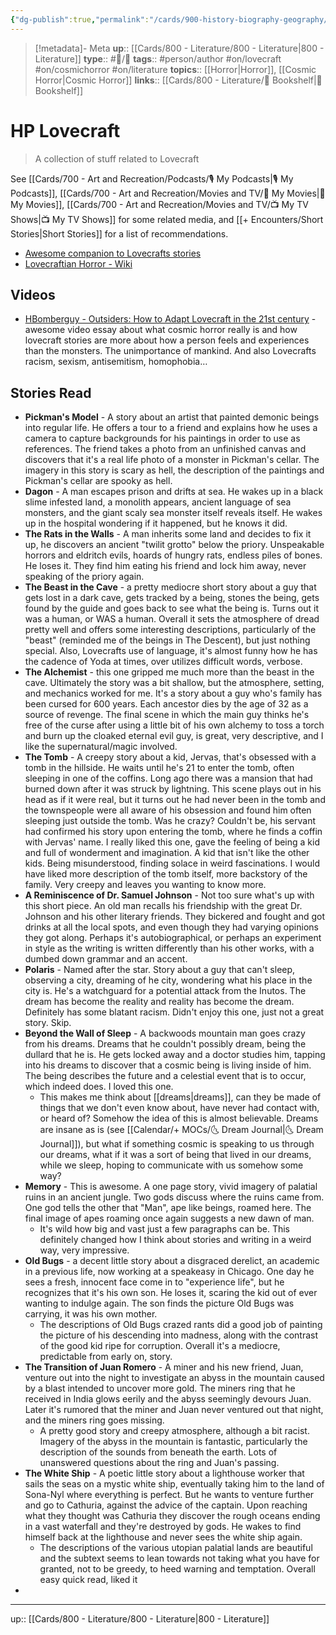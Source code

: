```yaml
---
{"dg-publish":true,"permalink":"/cards/900-history-biography-geography/biography/hp-lovecraft/","title":"HP Lovecraft"}
---
```


> [!metadata]- Meta
> **up**:: [[Cards/800 - Literature/800 - Literature\|800 - Literature]]
> **type**:: #📝/🌱 
> **tags**::  #person/author #on/lovecraft #on/cosmichorror #on/literature
> **topics**:: [[Horror\|Horror]], [[Cosmic Horror\|Cosmic Horror]]
> **links**:: [[Cards/800 - Literature/📗 Bookshelf\|📗 Bookshelf]]


# HP Lovecraft

> A collection of stuff related to Lovecraft 

See [[Cards/700 - Art and Recreation/Podcasts/🎙 My Podcasts\|🎙 My Podcasts]], [[Cards/700 - Art and Recreation/Movies and TV/🍿 My Movies\|🍿 My Movies]], [[Cards/700 - Art and Recreation/Movies and TV/📺 My TV Shows\|📺 My TV Shows]] for some related media, and [[+ Encounters/Short Stories\|Short Stories]] for a list of recommendations.

- [Awesome companion to Lovecrafts stories](https://pca.st/podcast/56fbf810-09c1-013a-d565-0acc26574db2)
- [Lovecraftian Horror - Wiki](https://en.wikipedia.org/wiki/Lovecraftian_horror)
## Videos
- [HBomberguy - Outsiders: How to Adapt Lovecraft in the 21st century](https://youtu.be/l8u8wZ0WvxI?si=pe15UmBbzfn6DVIz) - awesome video essay about what cosmic horror really is and how lovecraft stories are more about how a person feels and experiences than the monsters. The unimportance of mankind. And also Lovecrafts racism, sexism, antisemitism, homophobia…


## Stories Read
- **Pickman's Model** - A story about an artist that painted demonic beings into regular life. He offers a tour to a friend and explains how he uses a camera to capture backgrounds for his paintings in order to use as references. The friend takes a photo from an unfinished canvas and discovers that it's a real life photo of a monster in Pickman's cellar. The imagery in this story is scary as hell, the description of the paintings and Pickman's cellar are spooky as hell. 
- **Dagon** - A man escapes prison and drifts at sea. He wakes up in a black slime infested land, a monolith appears, ancient language of sea monsters, and the giant scaly sea monster itself reveals itself. He wakes up in the hospital wondering if it happened, but he knows it did. 
- **The Rats in the Walls** - A man inherits some land and decides to fix it up, he discovers an ancient "twilit grotto" below the priory. Unspeakable horrors and eldritch evils, hoards of hungry rats, endless piles of bones. He loses it. They find him eating his friend and lock him away, never speaking of the priory again. 
- **The Beast in the Cave** - a pretty mediocre short story about a guy that gets lost in a dark cave, gets tracked by a being, stones the being, gets found by the guide and goes back to see what the being is. Turns out it was a human, or WAS a human. Overall it sets the atmosphere of dread pretty well and offers some interesting descriptions, particularly of the "beast" (reminded me of the beings in The Descent), but just nothing special. Also, Lovecrafts use of language, it's almost funny how he has the cadence of Yoda at times, over utilizes difficult words, verbose. 
- **The Alchemist** - this one gripped me much more than the beast in the cave. Ultimately the story was a bit shallow, but the atmosphere, setting, and mechanics worked for me. It's a story about a guy who's family has been cursed for 600 years. Each ancestor dies by the age of 32 as a source of revenge. The final scene in which the main guy thinks he's free of the curse after using a little bit of his own alchemy to toss a torch and burn up the cloaked eternal evil guy, is great, very descriptive, and I like the supernatural/magic involved.
- **The Tomb** - A creepy story about a kid, Jervas, that's obsessed with a tomb in the hillside. He waits until he's 21 to enter the tomb, often sleeping in one of the coffins. Long ago there was a mansion that had burned down after it was struck by lightning. This scene plays out in his head as if it were real, but it turns out he had never been in the tomb and the townspeople were all aware of his obsession and found him often sleeping just outside the tomb. Was he crazy? Couldn't be, his servant had confirmed his story upon entering the tomb, where he finds a coffin with Jervas' name. I really liked this one, gave the feeling of being a kid and full of wonderment and imagination. A kid that isn't like the other kids. Being misunderstood, finding solace in weird fascinations. I would have liked more description of the tomb itself, more backstory of the family. Very creepy and leaves you wanting to know more. 
- **A Reminiscence of Dr. Samuel Johnson** - Not too sure what's up with this short piece. An old man recalls his friendship with the great Dr. Johnson and his other literary friends. They bickered and fought and got drinks at all the local spots, and even though they had varying opinions they got along. Perhaps it's autobiographical, or perhaps an experiment in style as the writing is written differently than his other works, with a dumbed down grammar and an accent. 
- **Polaris** - Named after the star. Story about a guy that can't sleep, observing a city, dreaming of he city, wondering what his place in the city is. He's a watchguard for a potential attack from the Inutos. The dream has become the reality and reality has become the dream. Definitely has some blatant racism. Didn't enjoy this one, just not a great story. Skip. 
- **Beyond the Wall of Sleep** - A backwoods mountain man goes crazy from his dreams. Dreams that he couldn't possibly dream, being the dullard that he is. He gets locked away and a doctor studies him, tapping into his dreams to discover that a cosmic being is living inside of him. The being describes the future and a celestial event that is to occur, which indeed does. I loved this one. 
	- This makes me think about [[dreams\|dreams]], can they be made of things that we don't even know about, have never had contact with, or heard of? Somehow the idea of this is almost believable. Dreams are insane as is (see [[Calendar/+ MOCs/🌜 Dream Journal\|🌜 Dream Journal]]), but what if something cosmic is speaking to us through our dreams, what if it was a sort of being that lived in our dreams, while we sleep, hoping to communicate with us somehow some way? 
- **Memory** - This is awesome. A one page story, vivid imagery of palatial ruins in an ancient jungle. Two gods discuss where the ruins came from. One god tells the other that "Man", ape like beings, roamed here. The final image of apes roaming once again suggests a new dawn of man. 
	- It's wild how big and vast just a few paragraphs can be. This definitely changed how I think about stories and writing in a weird way, very impressive.
- **Old Bugs** - a decent little story about a disgraced derelict, an academic in a previous life, now working at a speakeasy in Chicago. One day he sees a fresh, innocent face come in to "experience life", but he recognizes that it's his own son. He loses it, scaring the kid out of ever wanting to indulge again. The son finds the picture Old Bugs was carrying, it was his own mother. 
	- The descriptions of Old Bugs crazed rants did a good job of painting the picture of his descending into madness, along with the contrast of the good kid ripe for corruption. Overall it's a mediocre, predictable from early on, story.
- **The Transition of Juan Romero** - A miner and his new friend, Juan, venture out into the night to investigate an abyss in the mountain caused by a blast intended to uncover more gold. The miners ring that he received in India glows eerily and the abyss seemingly devours Juan. Later it's rumored that the miner and Juan never ventured out that night, and the miners ring goes missing.
	- A pretty good story and creepy atmosphere, although a bit racist. Imagery of the abyss in the mountain is fantastic, particularly the description of the sounds from beneath the earth. Lots of unanswered questions about the ring and Juan's passing.
-  **The White Ship** - A poetic little story about a lighthouse worker that sails the seas on a mystic white ship, eventually taking him to the land of Sona-Nyl where everything is perfect. But he wants to venture further and go to Cathuria, against the advice of the captain. Upon reaching what they thought was Cathuria they discover the rough oceans ending in a vast waterfall and they're destroyed by gods. He wakes to find himself back at the lighthouse and never sees the white ship again.
	- The descriptions of the various utopian palatial lands are beautiful and the subtext seems to lean towards not taking what you have for granted, not to be greedy, to heed warning and temptation. Overall easy quick read, liked it
- 



---
up:: [[Cards/800 - Literature/800 - Literature\|800 - Literature]]

